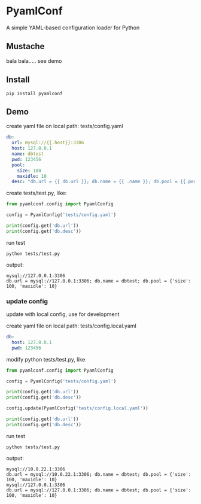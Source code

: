 # PyamlConf

A simple YAML-based configuration loader for Python

## Mustache 
bala bala..... see demo

## Install

```commandline
pip install pyamlconf
```

## Demo

create yaml file on local path: tests/config.yaml

```yaml
db:
  url: mysql://{{.host}}:3306
  host: 127.0.0.1
  name: dbtest
  pwd: 123456
  pool:
    size: 100
    maxidle: 10
  desc: "db.url = {{ db.url }}; db.name = {{ .name }}; db.pool = {{.pool}} "
```

create tests/test.py, like:

```python
from pyamlconf.config import PyamlConfig

config = PyamlConfig('tests/config.yaml')

print(config.get('db.url'))
print(config.get('db.desc'))
```

run test

```commandline
python tests/test.py
```

output:

```text
mysql://127.0.0.1:3306
db.url = mysql://127.0.0.1:3306; db.name = dbtest; db.pool = {'size': 100, 'maxidle': 10}
```

### update config

update with local config, use for development

create yaml file on local path: tests/config.local.yaml
```yaml
db:
  host: 127.0.0.1
  pwd: 123456
```

modify python tests/test.py, like
```python
from pyamlconf.config import PyamlConfig

config = PyamlConfig('tests/config.yaml')

print(config.get('db.url'))
print(config.get('db.desc'))

config.update(PyamlConfig('tests/config.local.yaml'))

print(config.get('db.url'))
print(config.get('db.desc'))
```

run test

```commandline
python tests/test.py
```

output:

```text
mysql://10.0.22.1:3306
db.url = mysql://10.0.22.1:3306; db.name = dbtest; db.pool = {'size': 100, 'maxidle': 10}
mysql://127.0.0.1:3306
db.url = mysql://127.0.0.1:3306; db.name = dbtest; db.pool = {'size': 100, 'maxidle': 10}
```
